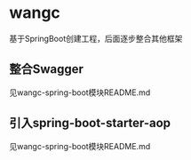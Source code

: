 # wangc
基于SpringBoot创建工程，后面逐步整合其他框架
## 整合Swagger
见wangc-spring-boot模块README.md

## 引入spring-boot-starter-aop
见wangc-spring-boot模块README.md